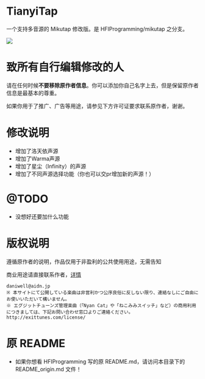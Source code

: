 # TianyiTap
一个支持多音源的 Mikutap 修改版。是 HFIProgramming/mikutap 之分支。
   
![](https://i.loli.net/2017/12/23/5a3e0812758da.gif)  

# 致所有自行编辑修改的人

请在任何时候**不要移除原作者信息**。你可以添加你自己名字上去，但是保留原作者信息是最基本的尊重。

如果你用于了推广、广告等用途，请参见下方许可证要求联系原作者，谢谢。

# 修改说明  
- 增加了洛天依声源
- 增加了Warma声源
- 增加了星尘（Infinity）的声源
- 增加了不同声源选择功能（你也可以交pr增加新的声源！）

# @TODO
- 没想好还要加什么功能

# 版权说明  
遵循原作者的说明，作品仅用于非盈利的公共使用用途，无需告知

商业用途请直接联系作者，[详情](https://aidn.jp/about/)
```
daniwell@aidn.jp
※ 本サイトにて公開している楽曲は非営利かつ公序良俗に反しない限り、連絡なしにご自由にお使いいただいて構いません。
※ エグジットチューンズ管理楽曲（「Nyan Cat」や「ねこみみスイッチ」など）の商用利用につきましては、下記お問い合わせ窓口よりご連絡ください。
http://exittunes.com/license/
```
# 原 README
- 如果你想看 HFIProgramming 写的原 README.md，请访问本目录下的 README_origin.md 文件！